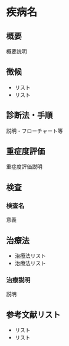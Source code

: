# 疾病名

## 概要

概要説明

## 徴候

- リスト
- リスト

## 診断法・手順

説明・フローチャート等

## 重症度評価

重症度評価説明

## 検査

### 検査名

意義

## 治療法

- 治療法リスト
- 治療法リスト

### 治療説明

説明

## 参考文献リスト

- リスト
- リスト

